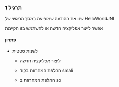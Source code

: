 
### תרגיל 1

שנו את ההודעה שמופיעה במסך הראשי של HelloWorldJNI

אפשר לייצר אפליקציה חדשה או להשתמש בזו הקיימת

#### פתרון

- לשנות סטטית

    - ליצור אפליקציה חדשה

    - החלפת המחרוזת בקוד smali

    - החלפת המחרוזת ב so


    
